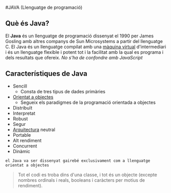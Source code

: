 
#JAVA (Llenguatge de programació)

## Què és Java?

El **Java**  és un llenguatge de programació dissenyat el 1990 per James Gosling amb altres companys de
Sun Microsystems a partir del llenguatge C. El Java és un llenguatge compilat amb una [màquina virtual](https://ca.wikipedia.org/wiki/M%C3%A0quina_virtual) 
d'intermediari i és un llenguatge flexible i potent tot i la facilitat amb la qual es programa i dels resultats que ofereix. 
_No s'ha de confondre amb JavaScript_ 

## Característiques de Java

* Sencill
    * Consta de tres tipus de dades primàries
* [Orientat a objectes](https://ca.wikipedia.org/wiki/Programaci%C3%B3_orientada_a_objectes)
    * Segueix els paradigmes de la programació orientada a objectes
* Distribuït
* Interpretat
* Robust
* Segur
* [Arquitectura](https://ca.wikipedia.org/wiki/Arquitectura) neutral
* Portable
* Alt rendiment
* Concurrent
* Dinàmic

`el Java va ser dissenyat gairebé exclusivament com a llenguatge orientat a objectes`
> Tot el codi es troba dins d'una classe, i tot és un objecte (excepte nombres ordinals i reals, booleans i caràcters per motius de rendiment).


